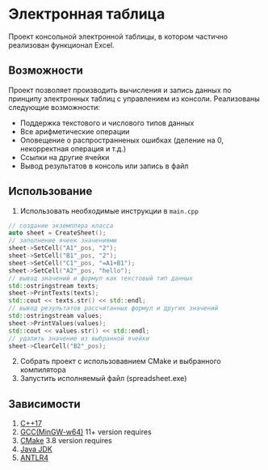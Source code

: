 # **Электронная таблица**

Проект консольной электронной таблицы, в котором частично реализован функционал Excel.

## **Возможности**

Проект позволяет производить вычисления и запись данных по принципу электронных таблиц с управлением из консоли.
Реализованы следующие возможности:
- Поддержка текстового и числового типов данных
- Все арифметические операции
- Оповещение о распространненых ошибках (деление на 0, некорректная операция и т.д.)
- Ссылки на другие ячейки
- Вывод результатов в консоль или запись в файл

## **Использование**

1. Использовать необходимые инструкции в `main.cpp`
```cpp
// создание экземпляра класса
auto sheet = CreateSheet();
// заполнение ячеек значениями
sheet->SetCell("A1"_pos, "2");
sheet->SetCell("B1"_pos, "2");
sheet->SetCell("С1"_pos, "=A1+B1");
sheet->SetCell("A2"_pos, "hello");
// вывод значений и формул как текстовый тип данных
std::ostringstream texts;
sheet->PrintTexts(texts);
std::cout << texts.str() << std::endl;
// вывод результатов рассчитанных формул и других значений
std::ostringstream values;
sheet->PrintValues(values);
std::cout << values.str() << std::endl;
// удалить значение из выбранной ячейки
sheet->ClearCell("B2"_pos);
```
2. Собрать проект с использовавнием CMake и выбранного компилятора
3. Запустить исполняемый файл (spreadsheet.exe)

## **Зависимости**

1. [С++17](https://en.cppreference.com/w/cpp/17)
2. [GCC(MinGW-w64)](https://www.mingw-w64.org/) 11+ version requires
5. [CMake](https://cmake.org) 3.8 version requires
3. [Java JDK](https://www.oracle.com/java/technologies/downloads/)
4. [ANTLR4](https://www.antlr.org/)
